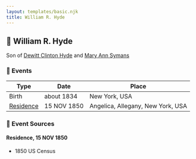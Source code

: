 ```yaml
---
layout: templates/basic.njk
title: William R. Hyde
---
```

## 🔵 William R. Hyde

Son of [Dewitt Clinton Hyde](/people/4/47530864) and [Mary Ann Symans](/people/4/4704808)

### 📆 Events

Type | Date | Place
------ | ------ | ------
Birth | about 1834 | New York, USA
[Residence](#event-e98123ae-4204-43a1-aa0e-1e895e079763) | 15 NOV 1850 | Angelica, Allegany, New York, USA

### 📰 Event Sources

#### <a id="event-e98123ae-4204-43a1-aa0e-1e895e079763"></a> Residence, 15 NOV 1850
* 1850 US Census

